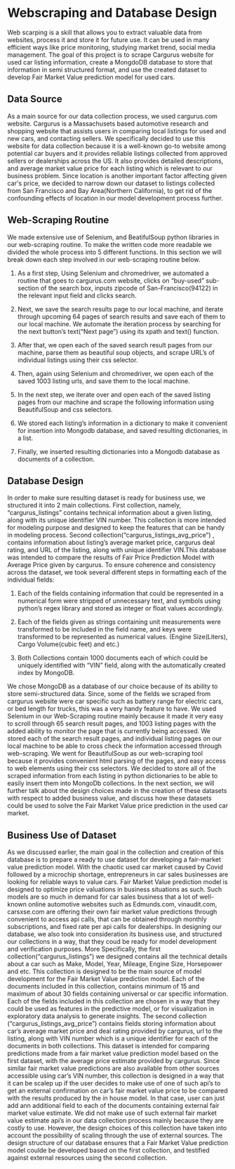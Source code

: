 # Webscraping and Database Design

Web scarping is a skill that allows you to extract valuable data from websites, process it and store it for future use. It can be used in many efficient ways like price monitoring, studying market trend, social media management. The goal of this project is to scrape Cargurus website for used car listing information, create a MongdoDB database to store that information in semi structured format, and use the created dataset to develop Fair Market Value prediction model for used cars. 

## Data Source
As a main source for our data collection process, we used cargurus.com website.
Cargurus is a Massachusets based automotive research and shopping website that
assists users in comparing local listings for used and new cars, and contacting sellers.
We specifically decided to use this website for data collection because it is a well-known
go-to website among potential car buyers and it provides reliable listings collected from
approved sellers or dealerships across the US. It also provides detailed descriptions,
and average market value price for each listing which is relevant to our business
problem. Since location is another important factor affecting given car's price, we
decided to narrow down our dataset to listings collected from San Francisco and Bay
Area(Northern California), to get rid of the confounding effects of location in our model
development process further.

## Web-Scraping Routine
We made extensive use of Selenium, and BeatifulSoup python libraries in our
web-scraping routine. To make the written code more readable we divided the whole
process into 5 different functions. In this section we will break down each step involved
in our web-scraping routine below.

1. As a first step, Using Selenium and chromedriver, we automated a routine that
goes to cargurus.com website, clicks on “buy-used” sub-section of the search 
box, inputs zipcode of San-Francisco(94122) in the relevant input field and clicks
search.

2. Next, we save the search results page to our local machine, and iterate through
upcoming 64 pages of search results and save each of them to our local
machine. We automate the iteration process by searching for the next button’s
text(“Next page”) using its xpath and text() function.

3. After that, we open each of the saved search result pages from our machine,
parse them as beautiful soup objects, and scrape URL’s of individual listings
using their css selector.

4. Then, again using Selenium and chromedriver, we open each of the saved 1003
listing urls, and save them to the local machine.

5. In the next step, we iterate over and open each of the saved listing pages from
our machine and scrape the following information using BeautifulSoup and css
selectors.

6. We stored each listing’s information in a dictionary to make it convenient for
insertion into Mongodb database, and saved resulting dictionaries, in a list.

7. Finally, we inserted resulting dictionaries into a Mongodb database as documents
of a collection.

## Database Design
In order to make sure resulting dataset is ready for business use, we structured it into 2
main collections. First collection, namely, “cargurus_listings” contains technical
information about a given listing, along with its unique identifier VIN number. This
collection is more intended for modeling purpose and designed to keep the features that
can be handy in modeling process. Second collection(“cargurus_listings_avg_price”) ,
contains information about listing’s average market price, cargurus deal rating, and URL
of the listing, along with unique identifier VIN.This database was intended to compare
the results of Fair Price Prediction Model with Average Price given by cargurus. To
ensure coherence and consistency across the dataset, we took several different steps
in formatting each of the individual fields:

1. Each of the fields containing information that could be represented in a numerical
form were stripped of unnecessary text, and symbols using python’s regex library
and stored as integer or float values accordingly.

2. Each of the fields given as strings containing unit measurements were
transformed to be included in the field name, and keys were transformed to be
represented as numerical values. (Engine Size(Liters), Cargo Volume(cubic feet)
and etc.)

3. Both Collections contain 1000 documents each of which could be uniquely
identified with “VIN” field, along with the automatically created index by
MongoDB.

We chose MongoDB as a database of our choice because of its ability to store
semi-structured data. Since, some of the fields we scraped from cargurus website were
car specific such as battery range for electric cars, or bed length for trucks, this was a
very handy feature to have. We used Selenium in our Web-Scraping routine mainly
because it made it very easy to scroll through 65 search result pages, and 1003 listing
pages with the added ability to monitor the page that is currently being accessed. We
stored each of the search result pages, and individual listing pages on our local
machine to be able to cross check the information accessed through web-scraping. We
went for BeautifulSoup as our web-scraping tool because it provides convenient html
parsing of the pages, and easy access to web elements using their css selectors. We
decided to store all of the scraped information from each listing in python dictionaries to
be able to easily insert them into MongoDb collections. In the next section, we will
further talk about the design choices made in the creation of these datasets with respect to added business value, and discuss how these datasets could be used to solve the Fair Market Value price prediction in the used car market.

## Business Use of Dataset
As we discussed earlier, the main goal in the collection and creation of this
database is to prepare a ready to use dataset for developing a fair-market value
prediction model. With the chaotic used car market caused by Covid followed by a
microchip shortage, entrepreneurs in car sales businesses are looking for reliable ways
to value cars. Fair Market Value prediction model is designed to optimize price
valuations in business situations as such. Such models are so much in demand for car
sales business that a lot of well-known online automotive websites such as
Edmunds.com, vinaudit.com, carsxse.com are offering their own fair market value
predictions through convenient to access api calls, that can be obtained through
monthly subscriptions, and fixed rate per api calls for dealerships. In designing our
database, we also took into consideration its business use, and structured our
collections in a way, that they coud be ready for model development and verification
purposes. More Specifically, the first collection(“cargurus_listings”) we designed
contains all the technical details about a car such as Make, Model, Year, Mileage,
Engine Size, Horsepower and etc. This collection is designed to be the main source of
model development for the Fair Market Value prediction model. Each of the documents
included in this collection, contains minimum of 15 and maximum of about 30 fields
containing universal or car specific information. Each of the fields included in this
collection are chosen in a way that they could be used as features in the predictive
model, or for visualization in exploratory data analysis to generate insights. The second
collection (“cargurus_listings_avg_price”) contains fields storing information about car’s
average market price and deal rating provided by cargurus, url to the listing, along with
VIN number which is a unique identifier for each of the documents in both collections.
This dataset is intended for comparing predictions made from a fair market value
prediction model based on the first dataset, with the average price estimate provided by
cargurus. Since similar fair market value predictions are also available from other
sources accessible using car’s VIN number, this collection is designed in a way that it
can be scalep up if the user decides to make use of one of such api’s to get an external
confirmation on car’s fair market value price to be compared with the results produced
by the in house model. In that case, user can just add ann additional field to each of the
documents containing external fair market value estimate. We did not make use of such
external fair market value estimate api’s in our data collection process mainly because
they are costly to use. However, the design choices of this collection have taken into
account the possibility of scaling through the use of external sources. The design
structure of our database ensures that a Fair Market Value prediction model coulde be
developed based on the first collection, and testified against external resources using
the second collection.
